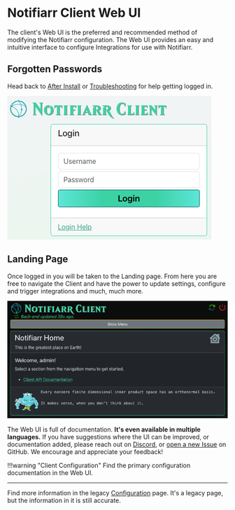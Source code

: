 # Notifiarr Client Web UI

The client's Web UI is the preferred and recommended method of modifying
the Notifiarr configuration. The Web UI provides an easy and intuitive
interface to configure Integrations for use with Notifiarr.

## Forgotten Passwords

Head back to [After Install](afterInstall.md#web-ui) or
[Troubleshooting](troubleshooting.md#forgotten-passwords) for help getting logged in.

![login](../../assets/screenshots/client/login.png)

## Landing Page

Once logged in you will be taken to the Landing page.
From here you are free to navigate the Client and have the power to
update settings, configure and trigger integrations and much, much more.

![landing](../../assets/screenshots/client/landing.png)

The Web UI is full of documentation. **It's even available in multiple languages.**
If you have suggestions where the UI can be improved, or documentation added,
please reach out on [Discord](https://notifiarr.com/discord), or
[open a new Issue](https://github.com/Notifiarr/notifiarr/issues/new) on GitHub.
We encourage and appreciate your feedback!

!!!warning "Client Configuration"
    Find the primary configuration documentation in the Web UI.

---

Find more information in the legacy [Configuration](configuration.md) page.
It's a legacy page, but the information in it is still accurate.
